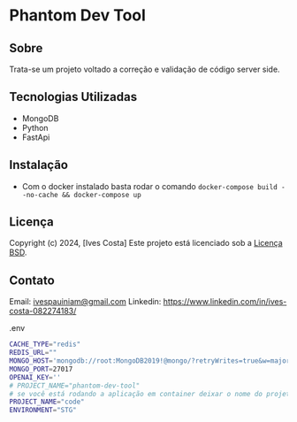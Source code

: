 # Phantom Dev Tool

## Sobre

Trata-se um projeto voltado a correção e validação de código server side.

## Tecnologias Utilizadas

- MongoDB
- Python
- FastApi

## Instalação

- Com o docker instalado basta rodar o comando `docker-compose build --no-cache && docker-compose up`

## Licença

Copyright (c) 2024, [Ives Costa]
Este projeto está licenciado sob a [Licença BSD](https://pt.wikipedia.org/wiki/Licen%C3%A7a_BSD).

## Contato

Email: <ivespauiniam@gmail.com>
Linkedin: <https://www.linkedin.com/in/ives-costa-082274183/>


.env
```bash
CACHE_TYPE="redis"
REDIS_URL=""
MONGO_HOST='mongodb://root:MongoDB2019!@mongo/?retryWrites=true&w=majority'
MONGO_PORT=27017
OPENAI_KEY=''
# PROJECT_NAME="phantom-dev-tool"
# se você está rodando a aplicação em container deixar o nome do projeto como code
PROJECT_NAME="code"
ENVIRONMENT="STG"
```
